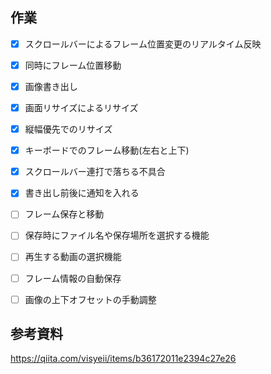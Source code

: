 ﻿## 作業
- [x] スクロールバーによるフレーム位置変更のリアルタイム反映
- [x] 同時にフレーム位置移動
- [x] 画像書き出し
- [x] 画面リサイズによるリサイズ
- [x] 縦幅優先でのリサイズ
- [x] キーボードでのフレーム移動(左右と上下)
- [x] スクロールバー連打で落ちる不具合
- [x] 書き出し前後に通知を入れる
- [ ] フレーム保存と移動

- [ ] 保存時にファイル名や保存場所を選択する機能
- [ ] 再生する動画の選択機能 
- [ ] フレーム情報の自動保存

- [ ] 画像の上下オフセットの手動調整


## 参考資料
https://qiita.com/visyeii/items/b36172011e2394c27e26
